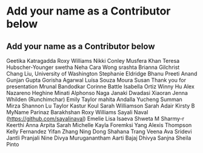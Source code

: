 ﻿# Add your name as a Contributor below

## Add your name as a Contributor below
Geetika Katragadda
Roxy Williams
Nikki Conley
Musfera Khan
Teresa Hubscher-Younger
swetha
Neha
Cara Wong
srashta
Brianna Gilchrist
Chang Liu, University of Washington 
Stephanie Eldridge
Bhanu Preeti Anand
Gunjan Gupta 
Gorisha Agarwal 
Luísa Souza Moura
Susan Thank you for presentation
Mrunal Bandodkar 
Corinne Battle
Isabella Ortiz
Winny Hu 
Alex Nazareno
Heghine
Minati Alphonso
Naga Janaki Dwadasi
Xiaoran
Jenna Whilden (Runchimchar)
Emily Taylor
mahita 
Andalla
Yucheng
Summan Mirza
Shannon Lu
Taylor
Kastur Koul
Sarah Williamson
Sarah Adair
Kirsty B 
MyName
Parinaz Barakhshan
Roxy Williams
Sayali Naval (https://github.com/sayalinaval) 
Emelie
Lisa Isaeva
Shweta M
Sharmy-r
Keerthi
Anna
Arpita
Sarah
Michelle
Kayla Foremksi
Yang
Alexis Thompson
Kelly Fernandez
Yifan Zhang
Ning Dong
Shahana
Trang
Veena
Ava
Sridevi Jantli
Pranjali
Nine
Divya Muruganantham
Aarti Bajaj
Dhivya
Sanjna
Sheila Pinto
